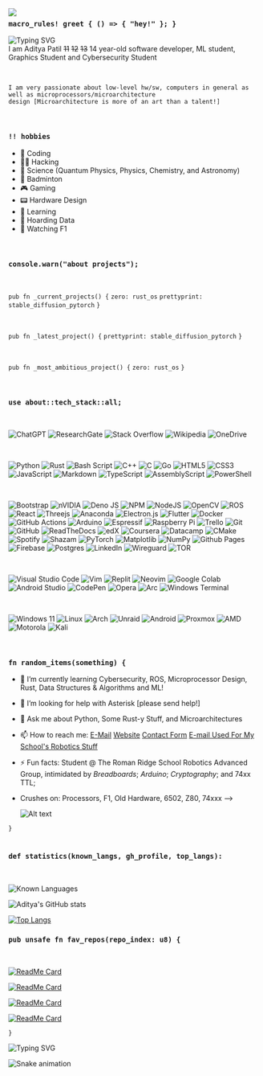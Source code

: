 
<img align="left" src="https://github.com/user-attachments/assets/5fcaf3a6-1e3b-4d20-911a-28650be184fd">

### ```macro_rules! greet { () => { "hey!" }; }```


![Typing SVG](https://readme-typing-svg.herokuapp.com?font=Fira+Code&pause=1000&width=435&lines=Hi+My+Name+is+Aditya!+Rust+Dev%2C+;And+low-level+Enthusiast;Working+on+Cool+stuff%3A+zero%2C;I'm+a+Student+at%3A;The+Roman+Ridge+School+%5BF4A%5D)
<br>
I am Aditya Patil <del>11</del> <del>12</del> <del>13</del> 14 year-old software developer, ML student, Graphics Student and Cybersecurity Student

<br>

    I am very passionate about low-level hw/sw, computers in general as well as microprocessors/microarchitecture 
    design [Microarchitecture is more of an art than a talent!]

<br>

  ### ```!! hobbies```
- 📔 Coding
- 👨‍💻 Hacking
- 🌌 Science (Quantum Physics, Physics, Chemistry, and Astronomy)
- 🎾 Badminton
- 🎮 Gaming
- 📟 Hardware Design 
- 💾 Learning
- 📁 Hoarding Data 
- 🏁 Watching F1 

<br>

### ```console.warn("about projects");```

<br>

```pub fn _current_projects() {``` ```zero: rust_os``` ```prettyprint: stable_diffusion_pytorch``` ```}```

<br>

```pub fn _latest_project() {``` ```prettyprint: stable_diffusion_pytorch``` ```}```

<br>

```pub fn _most_ambitious_project() {``` ```zero: rust_os``` ```}```

<br>

### ```use about::tech_stack::all;```

<br>

![ChatGPT](https://img.shields.io/badge/chatGPT-74aa9c?style=for-the-badge&logo=openai&logoColor=white)  ![ResearchGate](https://img.shields.io/badge/ResearchGate-00CCBB?style=for-the-badge&logo=ResearchGate&logoColor=white)  ![Stack Overflow](https://img.shields.io/badge/-Stackoverflow-FE7A16?style=for-the-badge&logo=stack-overflow&logoColor=white)  ![Wikipedia](https://img.shields.io/badge/Wikipedia-%23000000.svg?style=for-the-badge&logo=wikipedia&logoColor=white)  ![OneDrive](https://img.shields.io/badge/OneDrive-white?style=for-the-badge&logo=Microsoft%20OneDrive&logoColor=0078D4)

<br>

![Python](https://img.shields.io/badge/python-3670A0?style=for-the-badge&logo=python&logoColor=ffdd54)  ![Rust](https://img.shields.io/badge/rust-%23000000.svg?style=for-the-badge&logo=rust&logoColor=white)  ![Bash Script](https://img.shields.io/badge/bash_script-%23121011.svg?style=for-the-badge&logo=gnu-bash&logoColor=white)  ![C++](https://img.shields.io/badge/c++-%2300599C.svg?style=for-the-badge&logo=c%2B%2B&logoColor=white)  ![C](https://img.shields.io/badge/c-%2300599C.svg?style=for-the-badge&logo=c&logoColor=white)  ![Go](https://img.shields.io/badge/go-%2300ADD8.svg?style=for-the-badge&logo=go&logoColor=white)  ![HTML5](https://img.shields.io/badge/html5-%23E34F26.svg?style=for-the-badge&logo=html5&logoColor=white) ![CSS3](https://img.shields.io/badge/css3-%231572B6.svg?style=for-the-badge&logo=css3&logoColor=white)  ![JavaScript](https://img.shields.io/badge/javascript-%23323330.svg?style=for-the-badge&logo=javascript&logoColor=%23F7DF1E)  ![Markdown](https://img.shields.io/badge/markdown-%23000000.svg?style=for-the-badge&logo=markdown&logoColor=white)  ![TypeScript](https://img.shields.io/badge/typescript-%23007ACC.svg?style=for-the-badge&logo=typescript&logoColor=white)  ![AssemblyScript](https://img.shields.io/badge/assembly%20script-%23000000.svg?style=for-the-badge&logo=assemblyscript&logoColor=white)  ![PowerShell](https://img.shields.io/badge/PowerShell-%235391FE.svg?style=for-the-badge&logo=powershell&logoColor=white)

<br>

![Bootstrap](https://img.shields.io/badge/bootstrap-%238511FA.svg?style=for-the-badge&logo=bootstrap&logoColor=white)  ![nVIDIA](https://img.shields.io/badge/cuda-000000.svg?style=for-the-badge&logo=nVIDIA&logoColor=green)  ![Deno JS](https://img.shields.io/badge/deno%20js-000000?style=for-the-badge&logo=deno&logoColor=white)  ![NPM](https://img.shields.io/badge/NPM-%23CB3837.svg?style=for-the-badge&logo=npm&logoColor=white)  ![NodeJS](https://img.shields.io/badge/node.js-6DA55F?style=for-the-badge&logo=node.js&logoColor=white)  ![OpenCV](https://img.shields.io/badge/opencv-%23white.svg?style=for-the-badge&logo=opencv&logoColor=white)  ![ROS](https://img.shields.io/badge/ros-%230A0FF9.svg?style=for-the-badge&logo=ros&logoColor=white)  ![React](https://img.shields.io/badge/react-%2320232a.svg?style=for-the-badge&logo=react&logoColor=%2361DAFB)  ![Threejs](https://img.shields.io/badge/threejs-black?style=for-the-badge&logo=three.js&logoColor=white)  ![Anaconda](https://img.shields.io/badge/Anaconda-%2344A833.svg?style=for-the-badge&logo=anaconda&logoColor=white)  ![Electron.js](https://img.shields.io/badge/Electron-191970?style=for-the-badge&logo=Electron&logoColor=white)  ![Flutter](https://img.shields.io/badge/Flutter-%2302569B.svg?style=for-the-badge&logo=Flutter&logoColor=white)  ![Docker](https://img.shields.io/badge/docker-%230db7ed.svg?style=for-the-badge&logo=docker&logoColor=white)  ![GitHub Actions](https://img.shields.io/badge/github%20actions-%232671E5.svg?style=for-the-badge&logo=githubactions&logoColor=white)  ![Arduino](https://img.shields.io/badge/-Arduino-00979D?style=for-the-badge&logo=Arduino&logoColor=white) ![Espressif](https://img.shields.io/badge/espressif-E7352C.svg?style=for-the-badge&logo=espressif&logoColor=white)  ![Raspberry Pi](https://img.shields.io/badge/-Raspberry_Pi-C51A4A?style=for-the-badge&logo=Raspberry-Pi)  ![Trello](https://img.shields.io/badge/Trello-%23026AA7.svg?style=for-the-badge&logo=Trello&logoColor=white)  ![Git](https://img.shields.io/badge/git-%23F05033.svg?style=for-the-badge&logo=git&logoColor=white)  ![GitHub](https://img.shields.io/badge/github-%23121011.svg?style=for-the-badge&logo=github&logoColor=white)  ![ReadTheDocs](https://img.shields.io/badge/Readthedocs-%23000000.svg?style=for-the-badge&logo=readthedocs&logoColor=white)  ![edX](https://img.shields.io/badge/edX-%2302262B.svg?style=for-the-badge&logo=edX&logoColor=white)  ![Coursera](https://img.shields.io/badge/Coursera-%230056D2.svg?style=for-the-badge&logo=Coursera&logoColor=white)  ![Datacamp](https://img.shields.io/badge/Datacamp-05192D?style=for-the-badge&logo=datacamp&logoColor=03E860)  ![CMake](https://img.shields.io/badge/CMake-%23008FBA.svg?style=for-the-badge&logo=cmake&logoColor=white)  ![Spotify](https://img.shields.io/badge/Spotify-1ED760?style=for-the-badge&logo=spotify&logoColor=white)  ![Shazam](https://img.shields.io/badge/shazam-1476FE?style=for-the-badge&logo=shazam&logoColor=white)  ![PyTorch](https://img.shields.io/badge/PyTorch-%23EE4C2C.svg?style=for-the-badge&logo=PyTorch&logoColor=white)  ![Matplotlib](https://img.shields.io/badge/Matplotlib-%23ffffff.svg?style=for-the-badge&logo=Matplotlib&logoColor=black)  ![NumPy](https://img.shields.io/badge/numpy-%23013243.svg?style=for-the-badge&logo=numpy&logoColor=white)  ![Github Pages](https://img.shields.io/badge/github%20pages-121013?style=for-the-badge&logo=github&logoColor=white)  ![Firebase](https://img.shields.io/badge/firebase-%23039BE5.svg?style=for-the-badge&logo=firebase)  ![Postgres](https://img.shields.io/badge/postgres-%23316192.svg?style=for-the-badge&logo=postgresql&logoColor=white)  ![LinkedIn](https://img.shields.io/badge/linkedin-%230077B5.svg?style=for-the-badge&logo=linkedin&logoColor=white)  ![Wireguard](https://img.shields.io/badge/wireguard-%2388171A.svg?style=for-the-badge&logo=wireguard&logoColor=white)  ![TOR](https://img.shields.io/badge/tor-%237E4798.svg?style=for-the-badge&logo=tor-project&logoColor=white)  

<br>

![Visual Studio Code](https://img.shields.io/badge/Visual%20Studio%20Code-0078d7.svg?style=for-the-badge&logo=visual-studio-code&logoColor=white)  ![Vim](https://img.shields.io/badge/VIM-%2311AB00.svg?style=for-the-badge&logo=vim&logoColor=white)  ![Replit](https://img.shields.io/badge/Replit-DD1200?style=for-the-badge&logo=Replit&logoColor=white)  ![Neovim](https://img.shields.io/badge/NeoVim-%2357A143.svg?&style=for-the-badge&logo=neovim&logoColor=white)  ![Google Colab](https://img.shields.io/badge/Google%20Colab-%23F9A825.svg?style=for-the-badge&logo=googlecolab&logoColor=white)  ![Android Studio](https://img.shields.io/badge/android%20studio-346ac1?style=for-the-badge&logo=android%20studio&logoColor=white)  ![CodePen](https://img.shields.io/badge/CodePen-white?style=for-the-badge&logo=codepen&logoColor=black)  ![Opera](https://img.shields.io/badge/Opera-FF1B2D?style=for-the-badge&logo=Opera&logoColor=white)  ![Arc](https://img.shields.io/badge/Arc-000000?style=for-the-badge&logo=arc&logoColor=white)  ![Windows Terminal](https://img.shields.io/badge/Windows%20Terminal-%234D4D4D.svg?style=for-the-badge&logo=windows-terminal&logoColor=white)

<br>

![Windows 11](https://img.shields.io/badge/Windows%2011-%230079d5.svg?style=for-the-badge&logo=Windows%2011&logoColor=white)  ![Linux](https://img.shields.io/badge/Linux-FCC624?style=for-the-badge&logo=linux&logoColor=black)  ![Arch](https://img.shields.io/badge/Arch%20Linux-1793D1?logo=arch-linux&logoColor=fff&style=for-the-badge)  ![Unraid](https://img.shields.io/badge/unraid-%23F15A2C.svg?style=for-the-badge&logo=unraid&logoColor=white)  ![Android](https://img.shields.io/badge/Android-3DDC84?style=for-the-badge&logo=android&logoColor=white)  ![Proxmox](https://img.shields.io/badge/proxmox-proxmox?style=for-the-badge&logo=proxmox&logoColor=%23E57000&labelColor=%232b2a33&color=%232b2a33)  ![AMD](https://img.shields.io/badge/AMD-%23000000.svg?style=for-the-badge&logo=amd&logoColor=white)  ![Motorola](https://img.shields.io/badge/Motorola-%23E1140A.svg?style=for-the-badge&logo=motorola&logoColor=white)  ![Kali](https://img.shields.io/badge/Kali-268BEE?style=for-the-badge&logo=kalilinux&logoColor=white)

<br>

### ```fn random_items(something) {```
  
- 🌱 I’m currently learning Cybersecurity, ROS, Microprocessor Design, Rust, Data Structures & Algorithms and ML!
- 🤔 I’m looking for help with Asterisk [please send help!]
- 💬 Ask me about Python, Some Rust-y Stuff, and Microarchitectures
- 📫 How to reach me: <a href="mailto:adipatil2912@gmail.com">E-Mail</a> <a href="http://www.cybersafe.ezyro.com">Website</a> <a href="http://www.cybersafe.ezyro.com/contact">Contact Form</a> <a href="mailto:adityapatil@trrsrobotics.ezyro.com">E-mail Used For My School's Robotics Stuff</a>
- ⚡ Fun facts: Student @ The Roman Ridge School Robotics Advanced Group, intimidated by *Breadboards*; *Arduino*; *Cryptography*; and 74xx TTL; 
- Crushes on: Processors, F1, Old Hardware, 6502, Z80, 74xxx
-->

  ![Alt text](https://spotify-recently-played-readme.vercel.app/api?user=31fceraqlmys5mcahsmxhnyfq3ce&unique=true)
  
```}```
<br>
<br>

### ```def statistics(known_langs, gh_profile, top_langs):```

<br>

![Known Languages](https://img.shields.io/badge/Known%20Languages-rust_python_tiny_go_html_javascript_sh_some_c_and_c++_a_sprinkle_of_systemverilog_and_sql-red?style=for-the-badge&logo=micropython)

![Aditya's GitHub stats](https://github-readme-stats.vercel.app/api?username=0xC0ba1t&layout=compact)

[![Top Langs](https://github-readme-stats.vercel.app/api/top-langs/?username=0xC0ba1t&layout=compact)](https://github.com/0xC0ba1t)

### ```pub unsafe fn fav_repos(repo_index: u8) {```

<br>

[![ReadMe Card](https://github-readme-stats.vercel.app/api/pin/?username=0xC0ba1t&repo=zero&show_owner=true&theme=dark)](https://github.com/0xC0ba1t/zero)

[![ReadMe Card](https://github-readme-stats.vercel.app/api/pin/?username=0xC0ba1t&repo=SnapdragonLLM&show_owner=true&theme=dark)](https://github.com/0xC0ba1t/SnapdragonLLM)

[![ReadMe Card](https://github-readme-stats.vercel.app/api/pin/?username=0xC0ba1t&repo=prettyprint&show_owner=true&theme=dark)](https://github.com/0xC0ba1t/prettyprint)

[![ReadMe Card](https://github-readme-stats.vercel.app/api/pin/?username=trrsrobotics&repo=Asterisk&show_owner=true&theme=dark)](https://github.com/trrsrobotics/Asterisk)

```}```

![Typing SVG](https://readme-typing-svg.herokuapp.com?font=Montserrat&weight=300&pause=1000&color=F76B6B&width=435&lines=Hiya+Again!;I+work+on+zero%2C+and+many+other+projects;Fun+Facts+%3A%3A%3A+%3E%3E;Huge+Night+Owl;Always+first+in+Computer+Science;Suck+at+art;Have+a+Dog+called+%5BREDACTED%5D;Leader+of+the+Advanced+Robotics+Team;...have+a+nice+day!!+%3AD)
<br clear="both">

<img src="https://raw.githubusercontent.com/0xC0ba1t/0xC0ba1t/output/snake.svg" alt="Snake animation" />
